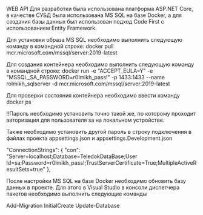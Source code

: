 WEB API 
Для разработки была использована платформа ASP.NET Core, в качестве СУБД была использована MS SQL на базе Docker, а для создания базы данных был использован подход Code First с использованием Entity Framework.

Для установки образа MS SQL необходимо выполнить следующую команду в командной строке:
docker pull mcr.microsoft.com/mssql/server:2019-latest

Для создания контейнера необходимо выполнить следующую команду в командной строке:
docker run -e "ACCEPT_EULA=Y" -e "MSSQL_SA_PASSWORD=r0lmikh_pass!" -p 1433:1433 --name rolmikh_sqlserver -d mcr.microsoft.com/mssql/server:2019-latest

Для проверки состояния контейнера необходимо ввести команду 
docker ps

!!Пароль необходимо установить точно такой же, по которому проходит авторизация для пользователя sa на локальном устройстве.

Также необходимо установить другой пароль в строку подключения в файлах проекта appsettings.json и appsettings.Development.json

"ConnectionStrings": {
  "con": "Server=localhost;Database=TeledokDataBase;User Id=sa;Password=r0lmikh_pass!;TrustServerCertificate=True;MultipleActiveResultSets=true"
},

После настройки MS SQL на базе Docker необходимо обновить базу данных в проекте. Для этого в Visual Studio в консоли диспетчера пакетов необходимо выполнить следующие команды

Add-Migration InitialCreate
Update-Database
